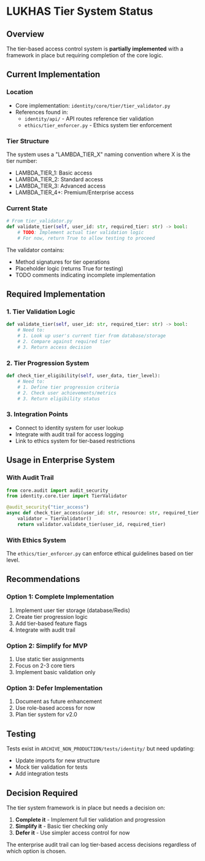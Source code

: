 # LUKHAS Tier System Status

## Overview

The tier-based access control system is **partially implemented** with a framework in place but requiring completion of the core logic.

## Current Implementation

### Location
- Core implementation: `identity/core/tier/tier_validator.py`
- References found in:
  - `identity/api/` - API routes reference tier validation
  - `ethics/tier_enforcer.py` - Ethics system tier enforcement

### Tier Structure
The system uses a "LAMBDA_TIER_X" naming convention where X is the tier number:
- LAMBDA_TIER_1: Basic access
- LAMBDA_TIER_2: Standard access
- LAMBDA_TIER_3: Advanced access
- LAMBDA_TIER_4+: Premium/Enterprise access

### Current State
```python
# From tier_validator.py
def validate_tier(self, user_id: str, required_tier: str) -> bool:
    # TODO: Implement actual tier validation logic
    # For now, return True to allow testing to proceed
```

The validator contains:
- Method signatures for tier operations
- Placeholder logic (returns True for testing)
- TODO comments indicating incomplete implementation

## Required Implementation

### 1. Tier Validation Logic
```python
def validate_tier(self, user_id: str, required_tier: str) -> bool:
    # Need to:
    # 1. Look up user's current tier from database/storage
    # 2. Compare against required tier
    # 3. Return access decision
```

### 2. Tier Progression System
```python
def check_tier_eligibility(self, user_data, tier_level):
    # Need to:
    # 1. Define tier progression criteria
    # 2. Check user achievements/metrics
    # 3. Return eligibility status
```

### 3. Integration Points
- Connect to identity system for user lookup
- Integrate with audit trail for access logging
- Link to ethics system for tier-based restrictions

## Usage in Enterprise System

### With Audit Trail
```python
from core.audit import audit_security
from identity.core.tier import TierValidator

@audit_security("tier_access")
async def check_tier_access(user_id: str, resource: str, required_tier: str):
    validator = TierValidator()
    return validator.validate_tier(user_id, required_tier)
```

### With Ethics System
The `ethics/tier_enforcer.py` can enforce ethical guidelines based on tier level.

## Recommendations

### Option 1: Complete Implementation
1. Implement user tier storage (database/Redis)
2. Create tier progression logic
3. Add tier-based feature flags
4. Integrate with audit trail

### Option 2: Simplify for MVP
1. Use static tier assignments
2. Focus on 2-3 core tiers
3. Implement basic validation only

### Option 3: Defer Implementation
1. Document as future enhancement
2. Use role-based access for now
3. Plan tier system for v2.0

## Testing

Tests exist in `ARCHIVE_NON_PRODUCTION/tests/identity/` but need updating:
- Update imports for new structure
- Mock tier validation for tests
- Add integration tests

## Decision Required

The tier system framework is in place but needs a decision on:
1. **Complete it** - Implement full tier validation and progression
2. **Simplify it** - Basic tier checking only
3. **Defer it** - Use simpler access control for now

The enterprise audit trail can log tier-based access decisions regardless of which option is chosen.